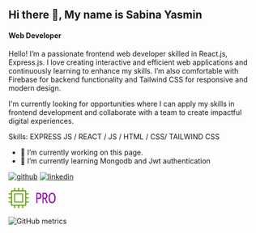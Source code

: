 ## Hi there 👋, My name is Sabina Yasmin
#### Web Developer
Hello! I’m a passionate frontend web developer skilled in React.js, Express.js. I love creating interactive and efficient web applications and continuously learning to enhance my skills. I’m also comfortable with Firebase for backend functionality and Tailwind CSS for responsive and modern design.

I'm currently looking for opportunities where I can apply my skills in frontend development and collaborate with a team to create impactful digital experiences.

Skills: EXPRESS JS /  REACT / JS / HTML / CSS/ TAILWIND CSS

- 🔭 I’m currently working on this page. 
- 🌱 I’m currently learning Mongodb and Jwt authentication 


[<img src='https://cdn.jsdelivr.net/npm/simple-icons@3.0.1/icons/github.svg' alt='github' height='40'>](https://github.com/https://github.com/Yasmin17-23)  [<img src='https://cdn.jsdelivr.net/npm/simple-icons@3.0.1/icons/linkedin.svg' alt='linkedin' height='40'>](https://www.linkedin.com/in/https://www.linkedin.com/feed//)  

<a href='https://docs.github.com/en/developers'><img src='https://raw.githubusercontent.com/acervenky/animated-github-badges/master/assets/devbadge.gif' width='40' height='40'></a> <a href='https://github.com/pricing'><img src='https://raw.githubusercontent.com/acervenky/animated-github-badges/master/assets/pro.gif' width='40' height='40'></a> 

![GitHub metrics](https://metrics.lecoq.io/https://github.com/Yasmin17-23)  



